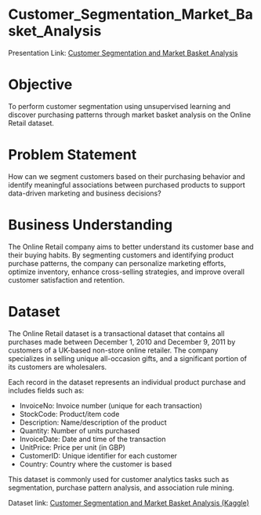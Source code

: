 # Customer_Segmentation_Market_Basket_Analysis

Presentation Link: [Customer Segmentation and Market Basket Analysis](https://github.com/user-attachments/files/20475682/Customer.Segmentation.and.Market.Basket.Analysis.pptx)


# Objective

To perform customer segmentation using unsupervised learning and discover purchasing patterns through market basket analysis on the Online Retail dataset.


# Problem Statement

How can we segment customers based on their purchasing behavior and identify meaningful associations between purchased products to support data-driven marketing and business decisions?

# Business Understanding

The Online Retail company aims to better understand its customer base and their buying habits. By segmenting customers and identifying product purchase patterns, the company can personalize marketing efforts, optimize inventory, enhance cross-selling strategies, and improve overall customer satisfaction and retention.

# Dataset

The Online Retail dataset is a transactional dataset that contains all purchases made between December 1, 2010 and December 9, 2011 by customers of a UK-based non-store online retailer. The company specializes in selling unique all-occasion gifts, and a significant portion of its customers are wholesalers.

Each record in the dataset represents an individual product purchase and includes fields such as:

* InvoiceNo: Invoice number (unique for each transaction)
* StockCode: Product/item code
* Description: Name/description of the product
* Quantity: Number of units purchased
* InvoiceDate: Date and time of the transaction
* UnitPrice: Price per unit (in GBP)
* CustomerID: Unique identifier for each customer
* Country: Country where the customer is based

This dataset is commonly used for customer analytics tasks such as segmentation, purchase pattern analysis, and association rule mining.

Dataset link: [Customer Segmentation and Market Basket Analysis (Kaggle)](https://www.kaggle.com/code/mgmarques/customer-segmentation-and-market-basket-analysis/notebook)

